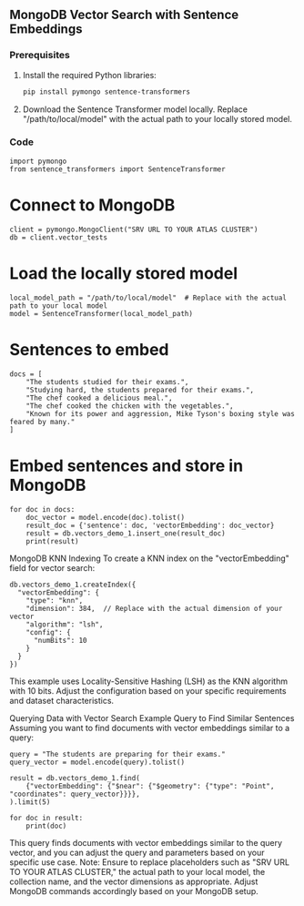 ## MongoDB Vector Search with Sentence Embeddings

### Prerequisites

1. Install the required Python libraries:

    ```bash
    pip install pymongo sentence-transformers
    ```

2. Download the Sentence Transformer model locally. Replace "/path/to/local/model" with the actual path to your locally stored model.

### Code

```
import pymongo
from sentence_transformers import SentenceTransformer
```
# Connect to MongoDB
```
client = pymongo.MongoClient("SRV URL TO YOUR ATLAS CLUSTER")
db = client.vector_tests
```
# Load the locally stored model
```
local_model_path = "/path/to/local/model"  # Replace with the actual path to your local model
model = SentenceTransformer(local_model_path)
```
# Sentences to embed
```
docs = [
    "The students studied for their exams.",
    "Studying hard, the students prepared for their exams.",
    "The chef cooked a delicious meal.",
    "The chef cooked the chicken with the vegetables.",
    "Known for its power and aggression, Mike Tyson's boxing style was feared by many."
]
```
# Embed sentences and store in MongoDB
```
for doc in docs:
    doc_vector = model.encode(doc).tolist()
    result_doc = {'sentence': doc, 'vectorEmbedding': doc_vector}
    result = db.vectors_demo_1.insert_one(result_doc)
    print(result)
```
MongoDB KNN Indexing
To create a KNN index on the "vectorEmbedding" field for vector search:
```
db.vectors_demo_1.createIndex({
  "vectorEmbedding": {
    "type": "knn",
    "dimension": 384,  // Replace with the actual dimension of your vector
    "algorithm": "lsh",
    "config": {
      "numBits": 10
    }
  }
})
```
This example uses Locality-Sensitive Hashing (LSH) as the KNN algorithm with 10 bits. Adjust the configuration based on your specific requirements and dataset characteristics.

Querying Data with Vector Search
Example Query to Find Similar Sentences
Assuming you want to find documents with vector embeddings similar to a query:
```
query = "The students are preparing for their exams."
query_vector = model.encode(query).tolist()

result = db.vectors_demo_1.find(
    {"vectorEmbedding": {"$near": {"$geometry": {"type": "Point", "coordinates": query_vector}}}},
).limit(5)

for doc in result:
    print(doc)
```
This query finds documents with vector embeddings similar to the query vector, and you can adjust the query and parameters based on your specific use case.
Note: Ensure to replace placeholders such as "SRV URL TO YOUR ATLAS CLUSTER," the actual path to your local model, the collection name, and the vector dimensions as appropriate. Adjust MongoDB commands accordingly based on your MongoDB setup.
